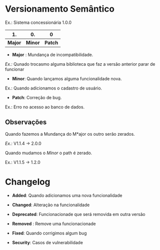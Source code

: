 # Versionamento Semântico
Ex.: Sistema concessionária 1.0.0

| 1. | 0. | 0 | 
|--| -- | -- |
| **Major** | **Minor** | **Patch** | 

* **Major** : Mundança de incompatibilidade. 

*Ex.:* Qunado trocasmo alguma biblioteca que faz a versão anterior parar de funcionar

* **Minor**: Quando lançamos alguma funcionalidade nova.

Ex.: Quando adicionamos o cadastro de usuário.

* **Patch**: Correção de bug.

Ex.: Erro no acesso ao banco de dados.

## Observações
Quando fazemos a Mundança do M*ajor os outro serão zerados. 

*Ex.:* V1.1.4 -> 2.0.0

Quando mudamos o *Minor* o path é zerado.

Ex.: V1.1.5 -> 1.2.0

# Changelog

* **Added**: Quando adicionamos uma nova funcionalidade

* **Changed**: Alteração na funcionalidade

* **Deprecated**: Funcionacionade que será removida em outra versão

* **Removed** : Remove uma funcionacionade

* **Fixed**: Quando corrigimos algum bug

* **Security**: Casos de vulnerabilidade